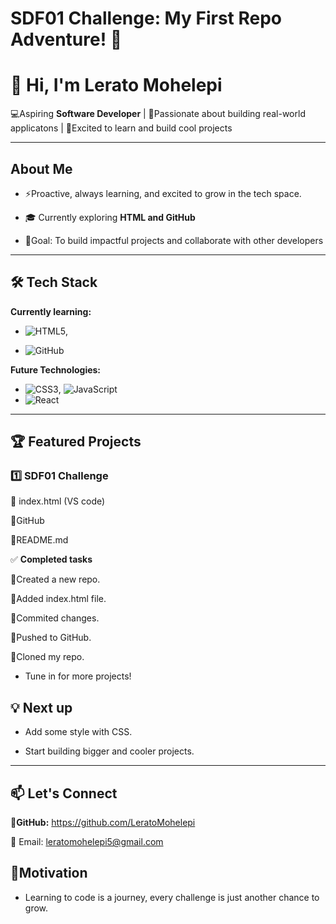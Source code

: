 # SDF01 Challenge: My First Repo Adventure! 🤗

# 👋 Hi, I'm Lerato Mohelepi

💻Aspiring **Software Developer** | 🌟Passionate about building real-world applicatons | 🌟Excited to learn and build cool projects

---

##  About Me

- ⚡Proactive, always learning, and excited to grow in the tech space.
  
- 🎓 Currently exploring **HTML and GitHub**
  
- 🎯Goal: To build impactful projects and collaborate with other developers

---

## 🛠️ Tech Stack

**Currently learning:**

- ![HTML5](https://img.shields.io/badge/-HTML5-black?style=flat-circle&logo=html5&logoColor=white),

- ![GitHub](https://img.shields.io/badge/-GitHub-181717?style=flat-circle&logo=github)

**Future Technologies:**

- ![CSS3](https://img.shields.io/badge/-CSS3-black?style=flat-circle&logo=css3), ![JavaScript](https://img.shields.io/badge/-JavaScript-black?style=flat-circle&logo=javascript)
- ![React](https://img.shields.io/badge/-React-black?style=flat-circle&logo=react)

---

## 🏆 Featured Projects

### **1️⃣ SDF01 Challenge**

🔹 index.html (VS code)

🔹GitHub

🔹README.md 


✅ **Completed tasks**

🔹Created a new repo.

🔹Added index.html file.

🔹Commited changes.

🔹Pushed to GitHub.

🔹Cloned my repo.

- Tune in for more projects!

## 💡 Next up

- Add some style with CSS.

- Start building bigger and cooler projects.

---

## 📫 Let's Connect

📌**GitHub:** https://github.com/LeratoMohelepi

📧 Email: leratomohelepi5@gmail.com

## 🌟**Motivation**

- Learning to code is a journey, every challenge is just another chance to grow. 
